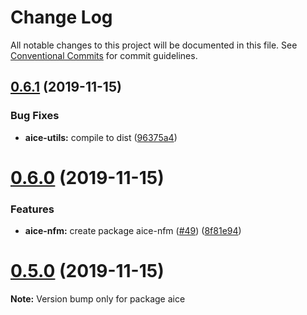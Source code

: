 # Change Log

All notable changes to this project will be documented in this file.
See [Conventional Commits](https://conventionalcommits.org) for commit guidelines.

## [0.6.1](https://github.com/Opla/aice.js/compare/v0.6.0...v0.6.1) (2019-11-15)


### Bug Fixes

* **aice-utils:** compile to dist ([96375a4](https://github.com/Opla/aice.js/commit/96375a49a7d23908d6e2bc00f1e191f8aff79f74))





# [0.6.0](https://github.com/Opla/aice.js/compare/v0.4.0...v0.6.0) (2019-11-15)


### Features

* **aice-nfm:** create package aice-nfm ([#49](https://github.com/Opla/aice.js/issues/49)) ([8f81e94](https://github.com/Opla/aice.js/commit/8f81e947bafff17ed3b6478f8e1d571979114494))





# [0.5.0](https://github.com/Opla/aice.js/compare/v0.4.0...v0.5.0) (2019-11-15)

**Note:** Version bump only for package aice
